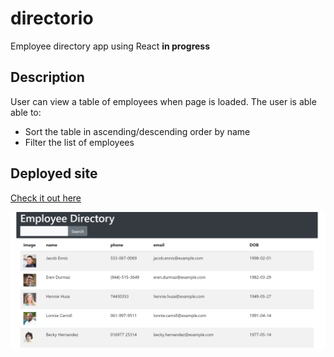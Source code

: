 # directorio
Employee directory app using React **in progress**

## Description
User can view a table of employees when page is loaded.
The user is able able to:
  * Sort the table in ascending/descending order by name
  * Filter the list of employees

## Deployed site
[Check it out here](https://apricot-pudding-64383.herokuapp.com/)

![picture1](./public/assets/img/Capture.PNG)
